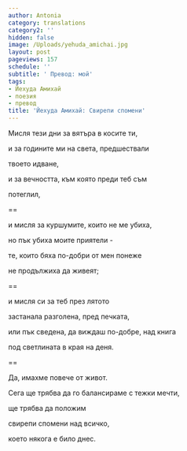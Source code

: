 ```yaml
---
author: Antonia
category: translations
category2: ''
hidden: false
image: /Uploads/yehuda_amichai.jpg
layout: post
pageviews: 157
schedule: ''
subtitle: ' Превод: мой'
tags:
- Йехуда Амихай
- поезия
- превод
title: 'Йехуда Амихай: Свирепи спомени'
---
```


Мисля тези дни за вятъра в косите ти,

и за годините ми на света, предшествали 

твоето идване,

и за вечността, към която преди теб съм 

потеглил,

\==

и мисля за куршумите, които не ме убиха,

но пък убиха моите приятели -

тe, които бяха по-добри от мен понеже

не продължиха да живеят;

\==

и мисля си за теб през лятото 

застанала разголена, пред печката,

или пък сведена, да виждаш по-добре, над книга

под светлината в края на деня. 

\==

Да, имахме повече от живот. 

Сега ще трябва да го балансираме с тежки мечти, 

ще трябва да положим 

свирепи спомени над всичко, 

което някога е било днес.